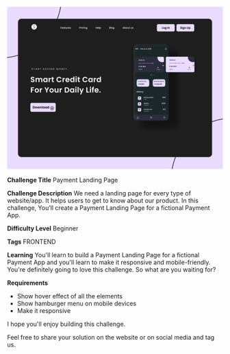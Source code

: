 ![contact us form](assets/desktop-cover.png)

**Challenge Title**
Payment Landing Page

**Challenge Description**
We need a landing page for every type of website/app. It helps users to get to know about our product. In this challenge, You’ll create a Payment Landing Page for a fictional Payment App.

**Difficulty Level**
Beginner

**Tags**
FRONTEND

**Learning**
You'll learn to build a Payment Landing Page for a fictional Payment App and you'll learn to make it responsive and mobile-friendly. You're definitely going to love this challenge. So what are you waiting for?

**Requirements**

- Show hover effect of all the elements
- Show hamburger menu on mobile devices
- Make it responsive

I hope you'll enjoy building this challenge.

Feel free to share your solution on the website or on social media and tag us.
